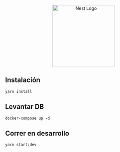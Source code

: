 <p align="center">
  <a href="http://nestjs.com/" target="blank"><img src="https://nestjs.com/img/logo-small.svg" width="200" alt="Nest Logo" /></a>
</p>


## Instalación

```
yarn install
```

## Levantar DB

```
docker-compose up -d
```

## Correr en desarrollo

```
yarn start:dev
```
